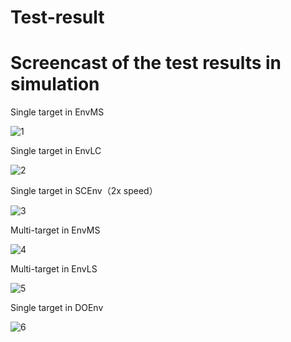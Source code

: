 # Test-result
# Screencast of the test results in simulation
Single target in EnvMS

![1](https://github.com/taotaojiang12138/Test-result/blob/main/screencasts/1.gif)

Single target in EnvLC

![2](https://github.com/taotaojiang12138/Test-result/blob/main/screencasts/2.gif)

Single target in SCEnv（2x speed）

![3](https://github.com/taotaojiang12138/Test-result/blob/main/screencasts/3.gif)

Multi-target in EnvMS

![4](https://github.com/taotaojiang12138/Test-result/blob/main/screencasts/4.gif)

Multi-target in EnvLS

![5](https://github.com/taotaojiang12138/Test-result/blob/main/screencasts/5.gif)

Single target in DOEnv

![6](https://github.com/taotaojiang12138/Test-result/blob/main/screencasts/6.gif)
